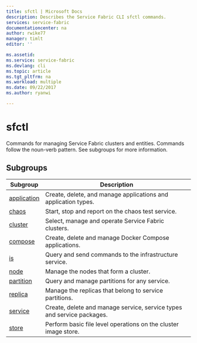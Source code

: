 ```yaml
---
title: sfctl | Microsoft Docs
description: Describes the Service Fabric CLI sfctl commands.
services: service-fabric
documentationcenter: na
author: rwike77
manager: timlt
editor: ''

ms.assetid: 
ms.service: service-fabric
ms.devlang: cli
ms.topic: article
ms.tgt_pltfrm: na
ms.workload: multiple
ms.date: 09/22/2017
ms.author: ryanwi

---
```


# sfctl 
Commands for managing Service Fabric clusters and entities. Commands follow the noun-verb pattern. See subgroups for more information.

## Subgroups

|Subgroup|Description|
| --- | --- |
| [application](service-fabric-sfctl-.md)| Create, delete, and manage applications and application types.|
| [chaos](service-fabric-sfctl-choas.md)   | Start, stop and report on the chaos test service.|
| [cluster](service-fabric-sfctl-cluster.md) | Select, manage and operate Service Fabric clusters.|
| [compose](service-fabric-sfctl-compose.md) | Create, delete and manage Docker Compose applications.|
| [is](service-fabric-sfctl-is.md)      | Query and send commands to the infrastructure service.|
| [node](service-fabric-sfctl-node.md)    | Manage the nodes that form a cluster.|
| [partition](service-fabric-sfctl-partition.md)  | Query and manage partitions for any service.|
| [replica](service-fabric-sfctl-replica.md) | Manage the replicas that belong to service partitions.|
| [service](service-fabric-sfctl-service.md) | Create, delete and manage service, service types and service packages.|
| [store](service-fabric-sfctl-store.md)   | Perform basic file level operations on the cluster image store.|